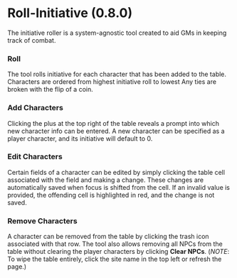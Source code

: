 # Roll-Initiative (0.8.0)
The initiative roller is a system-agnostic tool created to aid GMs in keeping track of combat.

### Roll
The tool rolls initiative for each character that has been added to the table. Characters are ordered from highest initiative roll to lowest Any ties are broken with the flip of a coin.

### Add Characters
Clicking the plus at the top right of the table reveals a prompt into which new character info can be entered. A new character can be specified as a player character, and its initiative will default to 0.

### Edit Characters
Certain fields of a character can be edited by simply clicking the table cell associated with the field and making a change. These changes are automatically saved when focus is shifted from the cell. If an invalid value is provided, the offending cell is highlighted in red, and the change is not saved.

### Remove Characters
A character can be removed from the table by clicking the trash icon associated with that row. The tool also allows removing all NPCs from the table without clearing the player characters by clicking **Clear NPCs**. (*NOTE*: To wipe the table entirely, click the site name in the top left or refresh the page.)
